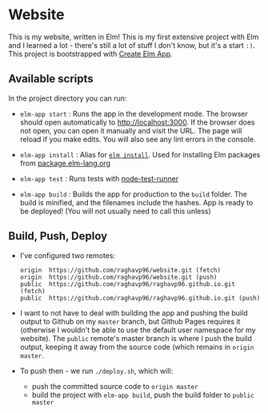 # Website

This is my website, written in Elm! This is my first extensive project with Elm and I learned a lot - there's still a lot of stuff I don't know, but it's a start `:)`. This project is bootstrapped with [Create Elm App](https://github.com/halfzebra/create-elm-app).


## Available scripts

In the project directory you can run:

- `elm-app start` : Runs the app in the development mode. The browser should open automatically to [http://localhost:3000](http://localhost:3000). If the browser does not open, you can open it manually and visit the URL. The page will reload if you make edits. You will also see any lint errors in the console.

- `elm-app install` : Alias for [`elm install`](http://guide.elm-lang.org/get_started.html#elm-install). Used for installing Elm packages from [package.elm-lang.org](http://package.elm-lang.org/)

- `elm-app test` : Runs tests with [node-test-runner](https://github.com/rtfeldman/node-test-runner/tree/master)

- `elm-app build` : Builds the app for production to the `build` folder. The build is minified, and the filenames include the hashes. App is ready to be deployed! (You will not usually need to call this unless)


## Build, Push, Deploy
- I've configured two remotes:
    ```
    origin	https://github.com/raghavp96/website.git (fetch)
    origin	https://github.com/raghavp96/website.git (push)
    public	https://github.com/raghavp96/raghavp96.github.io.git (fetch)
    public	https://github.com/raghavp96/raghavp96.github.io.git (push)
    ```

- I want to not have to deal with building the app and pushing the build output to Github on my `master` branch, but Github Pages requires it (otherwise I wouldn't be able to use the default user namespace for my website). The `public` remote's master branch is where I push the build output, keeping it away from the source code (which remains in `origin master`.

- To push then - we run `./deploy.sh`, which will:
    - push the committed source code to `origin master` 
    - build the project with `elm-app build`, push the build folder to `public master`